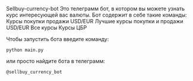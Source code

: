 Sellbuy-currency-bot
Это телеграмм бот, в котором вы можете узнать курс интересующей вас валюты. 
Бот содержит в себе такие команды:
Курсы покупки продажи USD/EUR
Лучшие курсы покупки и продажи USD/EUR
Все курсы
Курсы ЦБР


Чтобы запустить бота введите команду:

```python main.py```

или просто найдите бота в телеграмм:

```@sellbuy_currency_bot```
